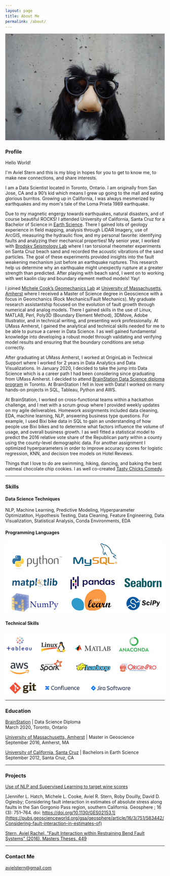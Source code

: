 ```yaml
---
layout: page
title: About Me
permalink: /about/
---
```


![Alternate image text](/images/aboutme2.jpg)

### Profile
Hello World! 

I'm Aviel Stern and this is my blog in hopes for you to get to know me, to make new connections, and share interests.

I am a Data Scientist located in Toronto, Ontario. I am originally from San Jose, CA and a 90’s kid which means I grew up going to the mall and eating glorious burritos.  Growing up in California, I was always mesmerized by earthquakes and my mom's tale of the Loma Prieta 1989 earthquake. 

Due to my magnetic engergy towards earthquakes, natural disasters, and of course beautiful ROCKS! I attended University of California, Santa Cruz for a Bachelor of Science in [Earth Science](https://eps.ucsc.edu/). There I gained lots of geology experience in field mapping, analysis through LiDAR Imagery, use of ArcGIS, measuring the hydraulic flow, and my personal favorite: identifying faults and analyzing their mechanical properties! My senior year, I worked with [Brodsky Seismology Lab](https://websites.pmc.ucsc.edu/~seisweb/emily_brodsky/) where I ran torsional rheometer experiments on Santa Cruz beach sand and recorded the acoustic vibrations of the sand particles. The goal of these experiments provided insights into the fault weakening mechanism just before an earthquake ruptures. This research help us determine why an earthquake might unexpectly rupture at a greater strength than predicted. After playing with beach sand, I went on to working with wet kaolin clay and boundary element method models! Yay!

I joined [Michele Cook’s Geomechanics Lab](https://blogs.umass.edu/cooke/) at [University of Massachusetts, Amherst](https://www.geo.umass.edu/) where I received a Master of Science degree in Geoscience with a focus in Geomchanics (Rock Mechanics/Fault Mechanics). My graduate research assistantship focused on the evolution of fault growth through numerical and analog models. There I gained skills in the use of Linux, MATLAB, Perl, Poly3D (Boundary Element Method), 3DMove, Adobe Illustrator, and in technical writing, and presenting work professionally. At UMass Amherst, I gained the analytical and technical skills needed for me to be able to pursue a career in Data Science. I as well gained fundamental knowledge into developing a robust model through validating and verifying model results and ensuring that the boundary conditions are setup correctly.

After graduating at UMass Amherst, I worked at OriginLab in Technical Support where I worked for 2 years in Data Analytics and Data Visualizations. In January 2020, I decided to take the jump into Data Science which is a career path I had been considering since graduating from UMass Amherst. I decided to attend [BrainStation Data Science diploma program](https://brainstation.io/course/toronto/data-science?utm_keyword=%2Bdata%20%2Bscience%20%2Bbrainstation&utm_network=g&utm_matchtype=b&utm_creative=269262450377&utm_target=&utm_placement=&utm_device=c&utm_campaign=649120212&utm_adgroup=56812219833&utm_source=AdWords&utm_target_id=aud-808969644948:kwd-447159192211&gclid=CjwKCAjwr7X4BRA4EiwAUXjbt1bHVW-84_FdNTiQ422xDxWVGr7ik7GTnO2WNeOjhojI6AxhSzdKqRoCg-wQAvD_BwE) in Toronto. At BrainStation I fell in love with Data! I worked on many hands-on projects in SQL, Tableau, Python and AWS. 

At BrainStation, I worked on cross-functional teams within a hackathon challenge, and I met with a scrum group where I provided weekly updates on my agile deliverables. Homework assignments included data cleaning, EDA, machine learning, NLP, answering business type questions. For example, I used Bixi bike data in SQL to gain an understanding of how people use Bixi bikes and to determine what factors influence the volume of usage, and overall business growth. I as well fitted a statistical model to predict the 2016 relative vote share of the Republican party within a county using the county-level demographic data. For another assignment I optimized hyperparameters in order to improve accuracy scores for logistic regression, KNN, and decision tree models on Hotel Reviews. 

Things that I love to do are swimming, hiking, dancing, and baking the best oatmeal chocolate chip cookies. I as well co-created [Tasty Chicks Comedy](https://www.tastychickscomedy.com/). 

---

### Skills 

#### Data Science Techniques 
NLP, Machine Learning, Predictive Modeling, Hyperparameter Optimizatiton, Hypothesis Testing, Data Cleaning, Feature Engineering, Data Visualization, Statistical Analysis, Conda Environments, EDA

#### Programming Languages 

![Alternate image text](/images/panda.png)


#### Technical Skills 

![Alternate image text](/images/about/tech2.png)  


---

### Education
[BrainStation](https://brainstation.io/) | Data Science Diploma<br/>
March 2020, Toronto, Ontario

[University of Massachusetts, Amherst](https://www.umass.edu/) |  Master in Geoscience<br/>
September 2016, Amherst, MA

[University of California, Santa Cruz](https://www.ucsc.edu/) |  Bachelors in Earth Science<br/>
September 2012, Santa Cruz, CA

---

### Projects

[Use of NLP and Supervised Learning to target wine scores](https://github.com/avielrs/BrainStation-Capstone)</br>

[Jennifer L. Hatch, Michele L. Cooke, Aviel R. Stern, Roby Douilly, David D. Oglesby; Considering fault interaction in estimates of absolute stress along faults in the San Gorgonio Pass region, southern California. Geosphere ; 16 (3): 751–764. doi: https://doi.org/10.1130/GES02153.1](https://pubs.geoscienceworld.org/gsa/geosphere/article/16/3/751/583442/Considering-fault-interaction-in-estimates-of)<br/>

[Stern, Aviel Rachel, "Fault Interaction within Restraining Bend Fault Systems" (2016). Masters Theses. 449](https://scholarworks.umass.edu/masters_theses_2/449/)<br/>

---

### Contact Me
[avielstern@gmail.com](mailto:avielstern@gmail.com)